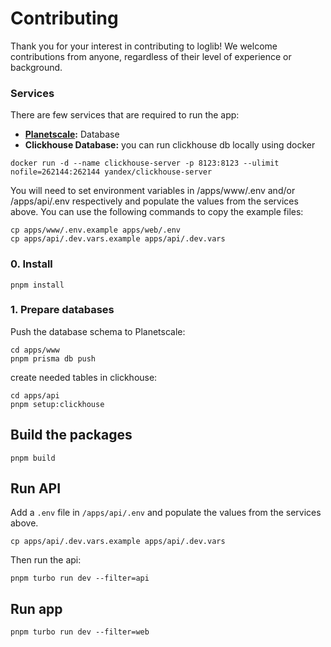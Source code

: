 # Contributing

Thank you for your interest in contributing to loglib! We welcome contributions from anyone, regardless of their level of experience or background.

### Services

There are few services that are required to run the app:

- **[Planetscale](https://planetscale.com?ref=loglib):** Database
- **Clickhouse Database:** you can run clickhouse db locally using docker
  
```sh-session
docker run -d --name clickhouse-server -p 8123:8123 --ulimit nofile=262144:262144 yandex/clickhouse-server
```

You will need to set environment variables in /apps/www/.env and/or /apps/api/.env respectively and populate the values from the services above. You can use the following commands to copy the example files:

```sh-session
cp apps/www/.env.example apps/web/.env
cp apps/api/.dev.vars.example apps/api/.dev.vars
```

### 0. Install

```sh-session
pnpm install
```

### 1. Prepare databases

Push the database schema to Planetscale:

```sh-session
cd apps/www
pnpm prisma db push
```

create needed tables in clickhouse:

```sh-session
cd apps/api
pnpm setup:clickhouse
```

## Build the packages

```sh-session
pnpm build
```

## Run API

Add a `.env` file in `/apps/api/.env` and populate the values from the services above.

```sh-session
cp apps/api/.dev.vars.example apps/api/.dev.vars
```

Then run the api:

```sh-session
pnpm turbo run dev --filter=api
```

## Run app

```sh-session
pnpm turbo run dev --filter=web
```
